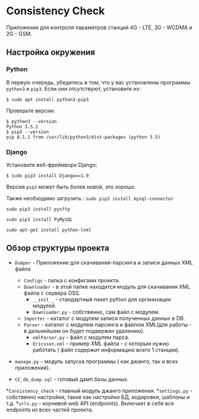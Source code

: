 # Consistency Check

Приложения для контроля параметров станций 4G - LTE, 3G - WCDMA  и 2G - GSM.

## Настройка окружения

### Python

В первую очередь, убедитесь в том, что у вас установлены программы `python3` и `pip3`. Если они отсутствуют, установите их:
 
```
$ sudo apt install python3-pip3
```

Проверьте версии:

```
$ python3 --version
Python 3.5.2
$ pip3 --version
pip 8.1.1 from /usr/lib/python3/dist-packages (python 3.5)
```

### Django

Установите веб-фреймворк Django:

```
$ sudo pip3 install Django==1.9
```

Версия `pip3` может быть более новой, это хорошо.

Также необходимо загрузить :
```sudo pip3 install mysql-connector```

```sudo pip3 install pysftp```

```sudo pip3 install PyMySQL```

```sudo apt-get install python-lxml```

## Обзор структуры проекта

* `Dumper` - Приложение для скачивания-парсинга и записи данных XML файла
    * `Configs` - папка с конфигами проекта.
    * `Downloader` -  в этой папке находится модуль для скачивания XML файла с сервера OSS.
        * `__init__` - стандартный пакет python для организации модулей.
        * `Downloader.py` - собственно, сам файл с модулем.
    * `Importer` - каталог с модулем записи полученных данных в DB.
    * `Parser` - каталог с модулем парсинга и файлом XML(для работы - в дальнейшем он будет подвержен удалению).
        * `xmlParser.py` - файл с модулем парса.
        * `Ericsson.xml` - пример XML файла - с которым нужно работать ( файл содержит информацию всего 1 станции).

* `manage.py` - модуль запуска программы ( как джанго, так и всех  приложений).

* `CC_db_dump.sql` - готовый дамп базы данных.

*`Consistency_check` - главный модуль джанго приложения.
    *`settings.py` - собственно настройки, такие как настройки БД, кодировки, шаблоны и т.д.
    *`urls.py` - корневой web API (endpoints). Включает в себя все endpoints из всех частей проекта.